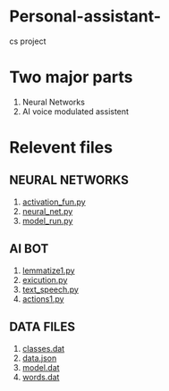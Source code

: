 # Personal-assistant-
cs project

# Two major parts
1. Neural Networks
2. AI voice modulated assistent 

# Relevent files 
  ## NEURAL NETWORKS
 
   1. [activation_fun.py](activation_fun.py)
   2. [neural_net.py](neural_net.py)
   3. [model_run.py](model_run.py)
    
  ## AI BOT
  
   1. [lemmatize1.py](lemmatize1.py)
   2. [exicution.py](exicution.py)
   3. [text_speech.py](text_speech.py)
   4. [actions1.py](actions1.py)
   
  ## DATA FILES
  
   1. [classes.dat](classes.dat)
   2. [data.json](data.json)
   3. [model.dat](model.dat)
   4. [words.dat](words.dat)
    
    
